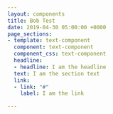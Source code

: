 ```yaml
---
layout: components
title: Bob Test
date: 2019-04-30 05:00:00 +0000
page_sections:
- template: text-component
  component: text-component
  component_css: text-component
  headline:
  - headline: I am the headline
  text: I am the section text
  link:
  - link: "#"
    label: I am the link

---
```


